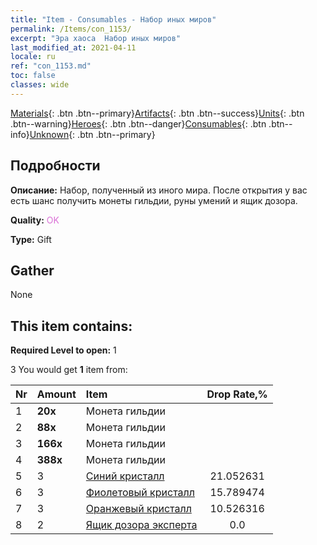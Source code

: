 ```yaml
---
title: "Item - Consumables - Набор иных миров"
permalink: /Items/con_1153/
excerpt: "Эра хаоса  Набор иных миров"
last_modified_at: 2021-04-11
locale: ru
ref: "con_1153.md"
toc: false
classes: wide
---
```

 [Materials](/ru/Items/){: .btn .btn--primary}[Artifacts](/ru/Items/Artifacts/){: .btn .btn--success}[Units](/ru/Items/Units/){: .btn .btn--warning}[Heroes](/ru/Items/Heroes/){: .btn .btn--danger}[Consumables](/ru/Items/Consumables/){: .btn .btn--info}[Unknown](/ru/Items/Unknown/){: .btn .btn--primary}

## Подробности
 **Описание:** Набор, полученный из иного мира. После открытия у вас есть шанс получить монеты гильдии, руны умений и ящик дозора.

 **Quality:** <span style="color: #DA70D6">OK</span>

 **Type:** Gift

## Gather

  None

## This item contains:

 **Required Level to open:** 1

 3 You would get **1** item  from:

  | Nr | Amount |     Item    | Drop Rate,% |
  |:---|:-------|:------------|:---------:|
  | 1 |  **20x** | Монета гильдии |  | 21.052631 | 
  | 2 |  **88x** | Монета гильдии |  | 15.789474 | 
  | 3 |  **166x** | Монета гильдии |  | 10.526316 | 
  | 4 |  **388x** | Монета гильдии |  | 5.263158 | 
  | 5 | 3 | [Синий кристалл](/ru/Items/con_716/) | 21.052631 | 
  | 6 | 3 | [Фиолетовый кристалл](/ru/Items/con_720/) | 15.789474 | 
  | 7 | 3 | [Оранжевый кристалл](/ru/Items/con_730/) | 10.526316 | 
  | 8 | 2 | [Ящик дозора эксперта](/ru/Items/con_776/) | 0.0 | 
